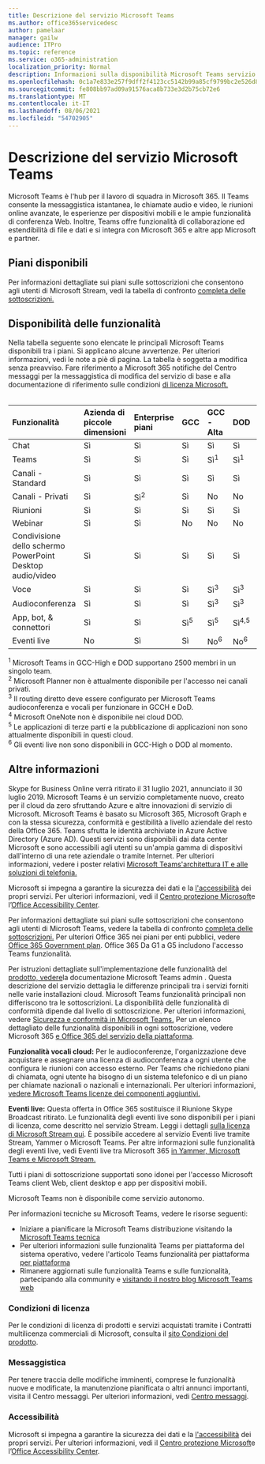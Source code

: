 ```yaml
---
title: Descrizione del servizio Microsoft Teams
ms.author: office365servicedesc
author: pamelaar
manager: gailw
audience: ITPro
ms.topic: reference
ms.service: o365-administration
localization_priority: Normal
description: Informazioni sulla disponibilità Microsoft Teams servizio e funzionalità tra Microsoft 365 e Office 365 piani.
ms.openlocfilehash: 0c1a7e833e257f9dff2f4123cc5142b99a85cf9799bc2e526d8d6e4d9e90f8ed
ms.sourcegitcommit: fe808bb97ad09a91576aca8b733e3d2b75cb72e6
ms.translationtype: MT
ms.contentlocale: it-IT
ms.lasthandoff: 08/06/2021
ms.locfileid: "54702905"
---
```

# <a name="microsoft-teams-service-description"></a>Descrizione del servizio Microsoft Teams

Microsoft Teams è l'hub per il lavoro di squadra in Microsoft 365. Il Teams consente la messaggistica istantanea, le chiamate audio e video, le riunioni online avanzate, le esperienze per dispositivi mobili e le ampie funzionalità di conferenza Web. Inoltre, Teams offre funzionalità di collaborazione ed estendibilità di file e dati e si integra con Microsoft 365 e altre app Microsoft e partner.

## <a name="available-plans"></a>Piani disponibili

Per informazioni dettagliate sui piani sulle sottoscrizioni che consentono agli utenti di Microsoft Stream, vedi la tabella di confronto [completa delle sottoscrizioni.](https://go.microsoft.com/fwlink/?linkid=2139145)

## <a name="feature-availability"></a>Disponibilità delle funzionalità

Nella tabella seguente sono elencate le principali Microsoft Teams disponibili tra i piani. Si applicano alcune avvertenze. Per ulteriori informazioni, vedi le note a piè di pagina. La tabella è soggetta a modifica senza preavviso. Fare riferimento a Microsoft 365 notifiche del Centro messaggi per la messaggistica di modifica del servizio di base e alla documentazione di riferimento sulle condizioni [di licenza Microsoft.](https://www.microsoft.com/licensing/product-licensing/products)<br><br>

| Funzionalità | Azienda di piccole dimensioni | Enterprise piani | GCC | GCC - Alta | DOD | Formazione |
|:-----|:-----|:-----|:-----|:-----|:-----|:-----|
|Chat |Sì |Sì |Sì |Sì |Sì |Sì |
|Teams |Sì|Sì|Sì|Sì<sup>1</sup> |Sì<sup>1</sup> |Sì |
|Canali - Standard |Sì |Sì |Sì |Sì |Sì |Sì |
|Canali - Privati |Sì |Sì<sup>2</sup> |Sì|No |No|Sì |
|Riunioni |Sì |Sì |Sì |Sì |Sì |Sì |
|Webinar |Sì |Sì |No |No |No |Sì |
|Condivisione dello schermo PowerPoint Desktop audio/video|Sì |Sì |Sì |Sì |Sì |Sì |
|Voce |Sì |Sì |Sì |Sì<sup>3</sup> |Sì<sup>3</sup> |Sì |
|Audioconferenza |Sì |Sì |Sì |Sì<sup>3</sup> |Sì<sup>3</sup> |Sì |
|App, bot, & connettori |Sì |Sì |Sì<sup>5</sup> |Sì<sup>5</sup> |Sì<sup>4,5</sup> |Sì |
|Eventi live |No |Sì |Sì |No<sup>6</sup> |No<sup>6</sup> |Sì |

<sup>1</sup> Microsoft Teams in GCC-High e DOD supportano 2500 membri in un singolo team.<br/>
<sup>2</sup> Microsoft Planner non è attualmente disponibile per l'accesso nei canali privati.<br/>
<sup>3</sup> Il routing diretto deve essere configurato per Microsoft Teams audioconferenza e vocali per funzionare in GCCH e DoD.<br/>
<sup>4</sup> Microsoft OneNote non è disponibile nei cloud DOD.<br/>
<sup>5</sup> Le applicazioni di terze parti e la pubblicazione di applicazioni non sono attualmente disponibili in questi cloud.<br/>
<sup>6</sup> Gli eventi live non sono disponibili in GCC-High o DOD al momento.<br/>

## <a name="learn-more"></a>Altre informazioni

Skype for Business Online verrà ritirato il 31 luglio 2021, annunciato il 30 luglio 2019. [](https://techcommunity.microsoft.com/t5/Microsoft-Teams-Blog/Skype-for-Business-Online-to-Be-Retired-in-2021/ba-p/777833) Microsoft Teams è un servizio completamente nuovo, creato per il cloud da zero sfruttando Azure e altre innovazioni di servizio di Microsoft. Microsoft Teams è basato su Microsoft 365, Microsoft Graph e con la stessa sicurezza, conformità e gestibilità a livello aziendale del resto della Office 365. Teams sfrutta le identità archiviate in Azure Active Directory (Azure AD). Questi servizi sono disponibili dai data center Microsoft e sono accessibili agli utenti su un'ampia gamma di dispositivi dall'interno di una rete aziendale o tramite Internet. Per ulteriori informazioni, vedere i poster relativi [Microsoft Teams'architettura IT e alle soluzioni di telefonia.](/microsoftteams/teams-architecture-solutions-posters)

Microsoft si impegna a garantire la sicurezza dei dati e la [l'accessibilità](https://www.microsoft.com/trust-center/compliance/accessibility) dei propri servizi. Per ulteriori informazioni, vedi il [Centro protezione Microsoft](https://www.microsoft.com/trust-center)e l’[Office Accessibility Center](https://support.office.com/article/Office-Accessibility-Center-Resources-for-people-with-disabilities-ecab0fcf-d143-4fe8-a2ff-6cd596bddc6d).

Per informazioni dettagliate sui piani sulle sottoscrizioni che consentono agli utenti di Microsoft Teams, vedere la tabella di confronto [completa delle sottoscrizioni.](https://go.microsoft.com/fwlink/?linkid=2139145) Per ulteriori Office 365 nei piani per enti pubblici, vedere [Office 365 Government plan](https://www.microsoft.com/microsoft-365/government/compare-office-365-government-plans). Office 365 Da G1 a G5 includono l'accesso Teams funzionalità.

Per istruzioni dettagliate sull'implementazione delle funzionalità del [prodotto, vedere](/MicrosoftTeams)la documentazione Microsoft Teams admin . Questa descrizione del servizio dettaglia le differenze principali tra i servizi forniti nelle varie installazioni cloud. Microsoft Teams funzionalità principali non differiscono tra le sottoscrizioni. La disponibilità delle funzionalità di conformità dipende dal livello di sottoscrizione. Per ulteriori informazioni, vedere [Sicurezza e conformità in Microsoft Teams.](/microsoftteams/security-compliance-overview) Per un elenco dettagliato delle funzionalità disponibili in ogni sottoscrizione, vedere Microsoft 365 [e Office 365 del servizio della piattaforma](/office365/servicedescriptions/office-365-platform-service-description/office-365-platform-service-description).

**Funzionalità vocali cloud:** Per le audioconferenze, l'organizzazione deve acquistare e assegnare una licenza di audioconferenza a ogni utente che configura le riunioni con accesso esterno. Per Teams che richiedono piani di chiamata, ogni utente ha bisogno di un sistema telefonico e di un piano per chiamate nazionali o nazionali e internazionali. Per ulteriori informazioni, [vedere Microsoft Teams licenze dei componenti aggiuntivi.](/microsoftteams/teams-add-on-licensing/microsoft-teams-add-on-licensing)

**Eventi live:** Questa offerta in Office 365 sostituisce il Riunione Skype Broadcast ritirato. Le funzionalità degli eventi live sono disponibili per i piani di licenza, come descritto nel servizio Stream. Leggi i dettagli [sulla licenza di Microsoft Stream qui](/stream/license-overview). È possibile accedere al servizio Eventi live tramite Stream, Yammer o Microsoft Teams. Per altre informazioni sulle funzionalità degli eventi live, vedi Eventi live tra Microsoft 365 [in Yammer, Microsoft Teams e Microsoft Stream.](/stream/live-event-m365)

Tutti i piani di sottoscrizione supportati sono idonei per l'accesso Microsoft Teams client Web, client desktop e app per dispositivi mobili.

Microsoft Teams non è disponibile come servizio autonomo.

Per informazioni tecniche su Microsoft Teams, vedere le risorse seguenti:

- Iniziare a pianificare la Microsoft Teams distribuzione visitando la [Microsoft Teams tecnica](https://aka.ms/SuccessWithTeams)
- Per ulteriori informazioni sulle funzionalità Teams per piattaforma del sistema operativo, vedere l'articolo Teams funzionalità per piattaforma [per piattaforma](https://aka.ms/teamsfeaturesbyplatform)
- Rimanere aggiornati sulle funzionalità Teams e sulle funzionalità, partecipando alla community e [visitando il nostro blog Microsoft Teams web](https://aka.ms/TeamsBlog)

### <a name="licensing-terms"></a>Condizioni di licenza

Per le condizioni di licenza di prodotti e servizi acquistati tramite i Contratti multilicenza commerciali di Microsoft, consulta il [sito Condizioni del prodotto](https://www.microsoft.com/licensing/terms/).

### <a name="messaging"></a>Messaggistica

Per tenere traccia delle modifiche imminenti, comprese le funzionalità nuove e modificate, la manutenzione pianificata o altri annunci importanti, visita il Centro messaggi. Per ulteriori informazioni, vedi [Centro messaggi](/microsoft-365/admin/manage/message-center).

### <a name="accessibility"></a>Accessibilità

Microsoft si impegna a garantire la sicurezza dei dati e la [l'accessibilità](https://www.microsoft.com/trust-center/compliance/accessibility) dei propri servizi. Per ulteriori informazioni, vedi il [Centro protezione Microsoft](https://www.microsoft.com/trust-center)e l’[Office Accessibility Center](https://support.office.com/article/ecab0fcf-d143-4fe8-a2ff-6cd596bddc6d).
